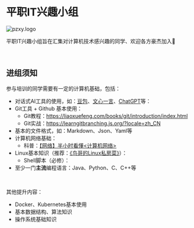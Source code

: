 # 平职IT兴趣小组

![pzxy.logo](https://raw.gitmirror.com/pzxy-cs/.github/main/pzxy.png)

平职IT兴趣小组旨在汇集对计算机技术感兴趣的同学、欢迎各方豪杰加入🎉

<br/>

## 进组须知

参与培训的同学需要有一定的计算机基础，包括：

- 对话式AI工具的使用，如：[豆包](https://www.doubao.com/chat/)、[文心一言](https://yiyan.baidu.com/)、[ChatGPT](https://chat.tinycms.xyz:3002/)等：
- Git工具 + Github 基本使用：
  - Git教程：https://liaoxuefeng.com/books/git/introduction/index.html
  - Git实战：https://learngitbranching.js.org/?locale=zh_CN
- 基本的文件格式，如：Markdown、Json、Yaml等
- 计算机网络基础：
  - 科普：[【网络】半小时看懂<计算机网络>](https://www.bilibili.com/video/BV124411k7uV/)
- Linux基本知识（推荐：[《鸟哥的Linux私房菜》](https://book.douban.com/subject/30359954/)）：
  - Shell脚本（必修）：
- 至少一门**主流**编程语言：Java、Python、C、C++等

<br/>

其他提升内容：

- Docker、Kubernetes基本使用
- 基本数据结构、算法知识
- 操作系统基础知识

